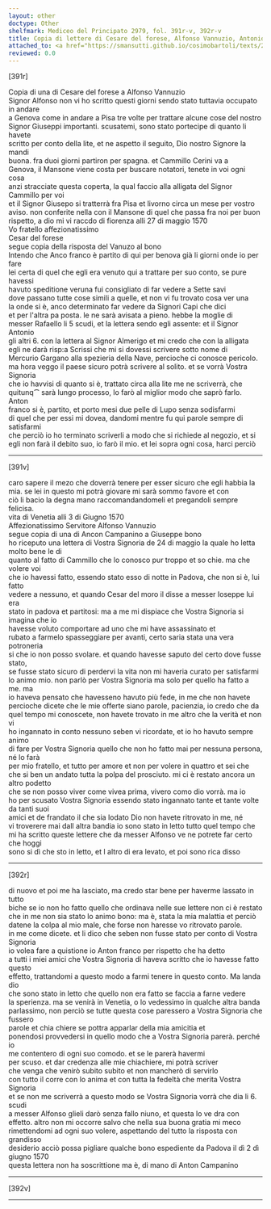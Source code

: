 ```yaml
---
layout: other
doctype: Other
shelfmark: Mediceo del Principato 2979, fol. 391r-v, 392r-v
title: Copia di lettere di Cesare del forese, Alfonso Vannuzio, Antonio Campanino
attached_to: <a href="https://smansutti.github.io/cosimobartoli/texts/2979_157/">2979_157</a>
reviewed: 0.0
---
```


[391r]  
  
  
Copia di una di Cesare del forese a Alfonso Vannuzio  
Signor Alfonso non vi ho scritto questi giorni sendo stato tuttavia occupato in andare  
a Genova come in andare a Pisa tre volte per trattare alcune cose del nostro  
Signor Giuseppi importanti. scusatemi, sono stato portecipe di quanto li havete  
scritto per conto della lite, et ne aspetto il seguito, Dio nostro Signore la mandi  
buona. fra duoi giorni partiron per spagna. et Cammillo Cerini va a  
Genova, il Mansone viene costa per buscare notatori, tenete in voi ogni cosa  
anzi stracciate questa coperta, la qual faccio alla alligata del Signor Cammillo per voi  
et il Signor Giusepo si tratterrà fra Pisa et livorno circa un mese per vostro  
aviso. non conferite nella con il Mansone di quel che passa fra noi per buon  
rispetto, a dio mi vi raccdo di fiorenza alli 27 di maggio 1570  
Vo fratello affezionatissimo  
Cesar del forese  
segue copia della risposta del Vanuzo al bono  
Intendo che Anco franco è partito di qui per benova già li giorni onde io per fare  
lei certa di quel che egli era venuto qui a trattare per suo conto, se pure havessi  
havuto speditione veruna fui consigliato di far vedere a Sette savi  
dove passano tutte cose simili a quelle, et non vi fu trovato cosa ver una  
la onde si è, anco determinato far vedere da Signori Capi che dici  
et per l'altra pa posta. le ne sarà avisata a pieno. hebbe la moglie di  
messer Rafaello li 5 scudi, et la lettera sendo egli assente: et il Signor Antonio  
gli altri 6. con la lettera al Signor Almerigo et mi credo che con la alligata  
egli ne darà risp:a Scrissi che mi si dovessi scrivere sotto nome di  
Mercurio Gargano alla spezieria della Nave, percioche ci conosce pericolo.  
ma hora veggo il paese sicuro potrà scrivere al solito. et se vorrà Vostra Signoria  
che io havvisi di quanto si è, trattato circa alla lite me ne scriverrà, che  
quitunq⁀ sarà lungo processo, lo farò al miglior modo che saprò farlo. Anton  
franco si è, partito, et porto mesi due pelle di Lupo senza sodisfarmi  
di quel che per essi mi dovea, dandomi mentre fu qui parole sempre di satisfarmi  
che perciò io ho terminato scriverli a modo che si richiede al negozio, et si  
egli non farà il debito suo, io farò il mio. et lei sopra ogni cosa, harci perciò  
  
---  

[391v]  
  
  
caro sapere il mezo che doverrà tenere per esser sicuro che egli habbia la  
mia. se lei in questo mi potrà giovare mi sarà sommo favore et con  
ciò li bacio la degna mano raccomandandomeli et pregandoli sempre felicisa.  
vita di Venetia alli 3 di Giugno 1570  
Affezionatissimo Servitore Alfonso Vannuzio  
segue copia di una di Ancon Campanino a Giuseppe bono  
ho riceputo una lettera di Vostra Signoria de 24 di maggio la quale ho letta molto bene le di  
quanto al fatto di Cammillo che lo conosco pur troppo et so chie. ma che volere voi  
che io havessi fatto, essendo stato esso di notte in Padova, che non si è, lui fatto  
vedere a nessuno, et quando Cesar del moro il disse a messer Ioseppe lui era  
stato in padova et partitosi: ma a me mi dispiace che Vostra Signoria si imagina che io  
havesse voluto comportare ad uno che mi have assassinato et  
rubato a farmelo spasseggiare per avanti, certo saria stata una vera potroneria  
si che io non posso svolare. et quando havesse saputo del certo dove fusse stato,  
se fusse stato sicuro di perdervi la vita non mi haveria curato per satisfarmi  
lo animo mio. non parlò per Vostra Signoria ma solo per quello ha fatto a me. ma  
io haveva pensato che havesseno havuto più fede, in me che non havete  
percioche dicete che le mie offerte siano parole, pacienzia, io credo che da  
quel tempo mi conoscete, non havete trovato in me altro che la verità et non vi  
ho ingannato in conto nessuno seben vi ricordate, et io ho havuto sempre animo  
di fare per Vostra Signoria quello che non ho fatto mai per nessuna persona, né lo farà  
per mio fratello, et tutto per amore et non per volere in quattro et sei che  
che si ben un andato tutta la polpa del prosciuto. mi ci è restato ancora un altro podetto  
che se non posso viver come vivea prima, vivero como dio vorrà. ma io  
ho per scusato Vostra Signoria essendo stato ingannato tante et tante volte da tanti suoi  
amici et de frandato il che sia lodato Dio non havete ritrovato in me, né  
vi troverere mai dall altra bandia io sono stato in letto tutto quel tempo che  
mi ha scritto queste lettere che da messer Alfonso ve ne potrete far certo che hoggi  
sono si dì che sto in letto, et l altro di era levato, et poi sono rica disso  
  
---  

[392r]  
  
  
di nuovo et poi me ha lasciato, ma credo star bene per haverme lassato in tutto  
biche se io non ho fatto quello che ordinava nelle sue lettere non ci è restato  
che in me non sia stato lo animo bono: ma è, stata la mia malattia et perciò  
datene la colpa al mio male, che forse non haresse vo ritrovato parole.  
in me come dicete. et li dico che seben non fusse stato per conto di Vostra Signoria  
io volea fare a quistione io Anton franco per rispetto che ha detto  
a tutti i miei amici che Vostra Signoria di haveva scritto che io havesse fatto questo  
effetto, trattandomi a questo modo a farmi tenere in questo conto. Ma landa dio  
che sono stato in letto che quello non era fatto se faccia a farne vedere  
la sperienza. ma se venirà in Venetia, o lo vedessimo in qualche altra banda  
parlassimo, non perciò se tutte questa cose paressero a Vostra Signoria che fussero  
parole et chia chiere se pottra apparlar della mia amicitia et  
ponendosi provvedersi in quello modo che a Vostra Signoria parerà. perché io  
me contentero di ogni suo comodo. et se le parerà havermi  
per scuso. et dar credenza alle mie chiachiere, mi potrà scriver  
che venga che venirò subito subito et non mancherò di servirlo  
con tutto il corre con lo anima et con tutta la fedeltà che merita Vostra Signoria  
et se non me scriverrà a questo modo se Vostra Signoria vorrà che dia li 6. scudi  
a messer Alfonso glieli darò senza fallo niuno, et questa lo ve dra con  
effetto. altro non mi occorre salvo che nella sua buona gratia mi meco  
rimettendomi ad ogni suo volere, aspettando del tutto la risposta con grandisso  
desiderio acciò possa pigliare qualche bono espediente da Padova il dì 2 dì  
giugno 1570  
questa lettera non ha soscrittione ma è, di mano di Anton Campanino  
  
---  

[392v]  
  
  
  
---  

